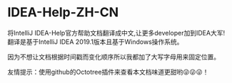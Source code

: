 # IDEA-Help-ZH-CN
将IntelliJ IDEA-Help官方帮助文档翻译成中文,让更多developer加到IDEA大军!<br>
翻译是基于IntelliJ IDEA 2019.1版本且基于Windows操作系统。

因为不想让文档根据时间戳而变化顺序所以我都加了大写字母用来固定位置。

友情提示：使用github的Octotree插件来查看本文档味道更甜哟:stuck_out_tongue_winking_eye::stuck_out_tongue_winking_eye::stuck_out_tongue_winking_eye:！